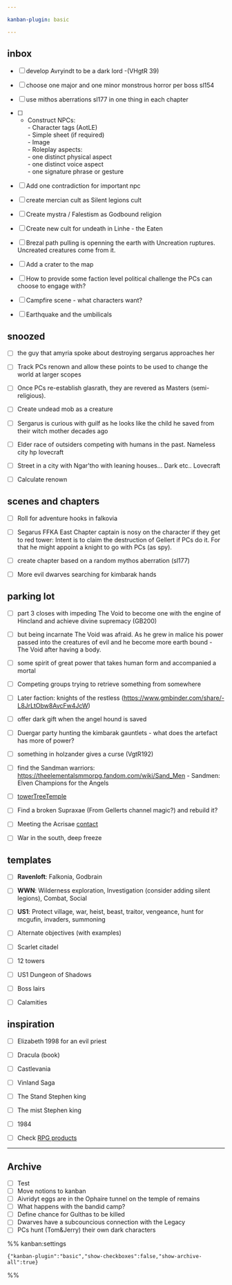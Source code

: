 ```yaml
---

kanban-plugin: basic

---
```


## inbox

- [ ] develop Avryindt to be a dark lord -(VHgtR 39)
- [ ] choose one major and one minor monstrous horror per boss sl154
- [ ] use mithos aberrations sl177 in one thing in each chapter
- [ ] - Construct NPCs:<br>	- Character tags (AotLE)<br>	- Simple sheet (if required)<br>	- Image<br>	- Roleplay aspects:<br>		- one distinct physical aspect<br>		- one distinct voice aspect<br>		- one signature phrase or gesture
- [ ] Add one contradiction for important npc
- [ ] create mercian cult as Silent legions cult
- [ ] Create mystra / Falestism as Godbound religion
- [ ] Create new cult for undeath in Linhe - the Eaten
- [ ] Brezal path pulling is openning the earth with Uncreation ruptures. Uncreated creatures come from it.
- [ ] Add a crater to the map
- [ ] How to provide some faction level political challenge the PCs can choose to engage with?
- [ ] Campfire scene - what characters want?
- [ ] Earthquake and the umbilicals


## snoozed

- [ ] the guy that amyria spoke about destroying sergarus approaches her
- [ ] Track PCs renown and allow these points to be used to change the world at larger scopes
- [ ] Once PCs re-establish glasrath, they are revered as Masters (semi-religious).
- [ ] Create undead mob as a creature
- [ ] Sergarus is curious with guilf as he looks like the child he saved from their witch mother decades ago
- [ ] Elder race of outsiders competing with humans in the past. Nameless city hp lovecraft
- [ ] Street in a city with Ngar'tho with leaning houses... Dark etc.. Lovecraft
- [ ] Calculate renown


## scenes and chapters

- [ ] Roll for adventure hooks in falkovia
- [ ] Segarus FFKA East Chapter captain is nosy on the character if they get to red tower: Intent is to claim the destruction of Gellert if PCs do it. For that he might appoint a knight to go with PCs (as spy).
- [ ] create chapter based on a random mythos aberration (sl177)
- [ ] More evil dwarves searching for kimbarak hands


## parking lot

- [ ] part 3 closes with impeding The Void to become one with the engine of Hincland and achieve divine supremacy (GB200)
- [ ] but being incarnate The Void was afraid. As he grew in malice his power passed into the creatures of evil and he become more earth bound - The Void after having a body.
- [ ] some spirit of great power that takes human form and accompanied a mortal
- [ ] Competing groups trying to retrieve something from somewhere
- [ ] Later faction: knights of the restless (https://www.gmbinder.com/share/-L8JrLtObw8AvcFw4JcW)
- [ ] offer dark gift when the angel hound is saved
- [ ] Duergar party hunting the kimbarak gauntlets - what does the artefact has more of power?
- [ ] something in holzander gives a curse (VgtR192)
- [ ] find the Sandman warriors: https://theelementalsmmorpg.fandom.com/wiki/Sand_Men - Sandmen: Elven Champions for the Angels
- [ ] [towerTreeTemple](locations/towerTreeTemple.md)
- [ ] Find a broken Supraxae (From Gellerts channel magic?) and rebuild it?
- [ ] Meeting the Acrisae [contact](../../bookReviews/contact.md)
- [ ] War in the south, deep freeze


## templates

- [ ] **Ravenloft**: Falkonia, Godbrain
- [ ] **WWN**: Wilderness exploration, Investigation (consider adding silent legions), Combat, Social
- [ ] **US1**: Protect village, war, heist, beast, traitor, vengeance, hunt for mcgufin, invaders, summoning
- [ ] Alternate objectives (with examples)
- [ ] Scarlet citadel
- [ ] 12 towers
- [ ] US1 Dungeon of Shadows
- [ ] Boss lairs
- [ ] Calamities


## inspiration

- [ ] Elizabeth 1998 for an evil priest
- [ ] Dracula (book)
- [ ] Castlevania
- [ ] Vinland Saga
- [ ] The Stand Stephen king
- [ ] The mist Stephen king
- [ ] 1984
- [ ] Check [RPG products](chrome://bookmarks/?id=747)


***

## Archive

- [ ] Test
- [ ] Move notions to kanban
- [ ] Aivridyt eggs are in the Ophaire tunnel on the temple of remains
- [ ] What happens with the bandid camp?
- [ ] Define chance for Gulthas to be killed
- [ ] Dwarves have a subcouncious connection with the Legacy
- [ ] PCs hunt (Tom&Jerry) their own dark characters

%% kanban:settings
```
{"kanban-plugin":"basic","show-checkboxes":false,"show-archive-all":true}
```
%%